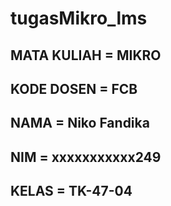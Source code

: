 # tugasMikro_lms

## MATA KULIAH = MIKRO
## KODE DOSEN  = FCB

## NAMA  = Niko Fandika
## NIM   = xxxxxxxxxxx249
## KELAS = TK-47-04
